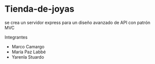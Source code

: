 # Tienda-de-joyas
se crea un servidor express para un diseño avanzado de API con patrón MVC


Integrantes 
* Marco Camargo
* María Paz Labbé
* Yarenla Stuardo


